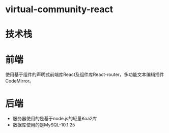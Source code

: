 # virtual-community-react


# 技术栈

# 前端
使用基于组件的声明式前端库React及组件库React-router，多功能文本编辑插件CodeMirror。

# 后端
- 服务器使用的是基于node.js的轻量Koa2库
- 数据库使用的是MySQL-10.1.25
